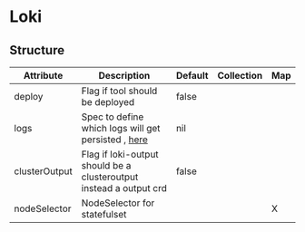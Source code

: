# Loki 
 

## Structure 
 

| Attribute     | Description                                                         | Default | Collection | Map  |
| ------------- | ------------------------------------------------------------------- | ------- | ---------- | ---  |
| deploy        | Flag if tool should be deployed                                     |  false  |            |      |
| logs          | Spec to define which logs will get persisted , [here](Logs/Logs.md) |  nil    |            |      |
| clusterOutput | Flag if loki-output should be a clusteroutput instead a output crd  |  false  |            |      |
| nodeSelector  | NodeSelector for statefulset                                        |         |            | X    |